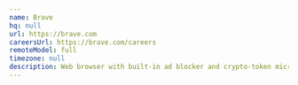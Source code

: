 ```yaml
---
name: Brave
hq: null
url: https://brave.com
careersUrl: https://brave.com/careers
remoteModel: full
timezone: null
description: Web browser with built-in ad blocker and crypto-token micro-payments.
---
```

